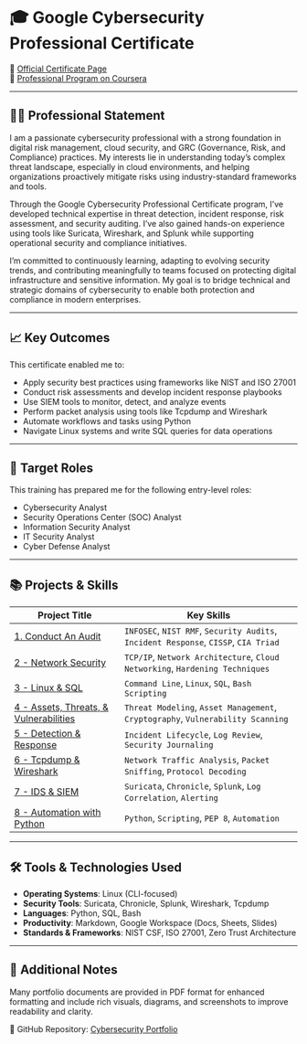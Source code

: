 # 🎓 Google Cybersecurity Professional Certificate

📍 [Official Certificate Page](https://www.coursera.org/google-certificates/cybersecurity-certificate)  
📂 [Professional Program on Coursera](https://www.coursera.org/professional-certificates/google-cybersecurity)

---

## 🧑‍💻 Professional Statement

I am a passionate cybersecurity professional with a strong foundation in digital risk management, cloud security, and GRC (Governance, Risk, and Compliance) practices. My interests lie in understanding today’s complex threat landscape, especially in cloud environments, and helping organizations proactively mitigate risks using industry-standard frameworks and tools.

Through the Google Cybersecurity Professional Certificate program, I’ve developed technical expertise in threat detection, incident response, risk assessment, and security auditing. I’ve also gained hands-on experience using tools like Suricata, Wireshark, and Splunk while supporting operational security and compliance initiatives.

I’m committed to continuously learning, adapting to evolving security trends, and contributing meaningfully to teams focused on protecting digital infrastructure and sensitive information. My goal is to bridge technical and strategic domains of cybersecurity to enable both protection and compliance in modern enterprises.

---

## 📈 Key Outcomes

This certificate enabled me to:
- Apply security best practices using frameworks like NIST and ISO 27001
- Conduct risk assessments and develop incident response playbooks
- Use SIEM tools to monitor, detect, and analyze events
- Perform packet analysis using tools like Tcpdump and Wireshark
- Automate workflows and tasks using Python
- Navigate Linux systems and write SQL queries for data operations

---

## 💼 Target Roles

This training has prepared me for the following entry-level roles:
- Cybersecurity Analyst
- Security Operations Center (SOC) Analyst
- Information Security Analyst
- IT Security Analyst
- Cyber Defense Analyst

---

## 📚 Projects & Skills

| Project Title | Key Skills |
|--------------|------------|
| [1. Conduct An Audit](https://github.com/Pascal831/Cybersecurity-Foundation/tree/main/1.%20Conduct%20An%20Audit) | `INFOSEC`, `NIST RMF`, `Security Audits`, `Incident Response`, `CISSP`, `CIA Triad` |
| [2 - Network Security](https://github.com/Pascal831/Cybersecurity-Foundation/tree/main/1.Network%20An%20Audit) | `TCP/IP`, `Network Architecture`, `Cloud Networking`, `Hardening Techniques` |
| [3 - Linux & SQL](https://github.com/Kwangsa19/Ketmanto-Cybersecurity-Portfolio/tree/main/3%20-%20Linux%20%26%20SQL) | `Command Line`, `Linux`, `SQL`, `Bash Scripting` |
| [4 - Assets, Threats, & Vulnerabilities](https://github.com/Kwangsa19/Ketmanto-Cybersecurity-Portfolio/tree/main/4%20-%20Assets%20%26%20Threats%20%26%20Vulnerabilities) | `Threat Modeling`, `Asset Management`, `Cryptography`, `Vulnerability Scanning` |
| [5 - Detection & Response](https://github.com/Kwangsa19/Ketmanto-Cybersecurity-Portfolio/tree/main/5%20-%20Detection%20%26%20Response) | `Incident Lifecycle`, `Log Review`, `Security Journaling` |
| [6 - Tcpdump & Wireshark](https://github.com/Kwangsa19/Ketmanto-Cybersecurity-Portfolio/tree/main/6%20-%20Tcpdump%20%26%20Wireshark) | `Network Traffic Analysis`, `Packet Sniffing`, `Protocol Decoding` |
| [7 - IDS & SIEM](https://github.com/Kwangsa19/Ketmanto-Cybersecurity-Portfolio/tree/main/7%20-%20IDS%20%26%20SIEM) | `Suricata`, `Chronicle`, `Splunk`, `Log Correlation`, `Alerting` |
| [8 - Automation with Python](https://github.com/Kwangsa19/Ketmanto-Cybersecurity-Portfolio/tree/main/8%20-%20Automation%20with%20Python) | `Python`, `Scripting`, `PEP 8`, `Automation` |

---

## 🛠️ Tools & Technologies Used

- **Operating Systems**: Linux (CLI-focused)
- **Security Tools**: Suricata, Chronicle, Splunk, Wireshark, Tcpdump
- **Languages**: Python, SQL, Bash
- **Productivity**: Markdown, Google Workspace (Docs, Sheets, Slides)
- **Standards & Frameworks**: NIST CSF, ISO 27001, Zero Trust Architecture

---

## 📝 Additional Notes

Many portfolio documents are provided in PDF format for enhanced formatting and include rich visuals, diagrams, and screenshots to improve readability and clarity.

🔗 GitHub Repository: [Cybersecurity Portfolio](https://github.com/Kwangsa19/Ketmanto-Cybersecurity-Portfolio)

